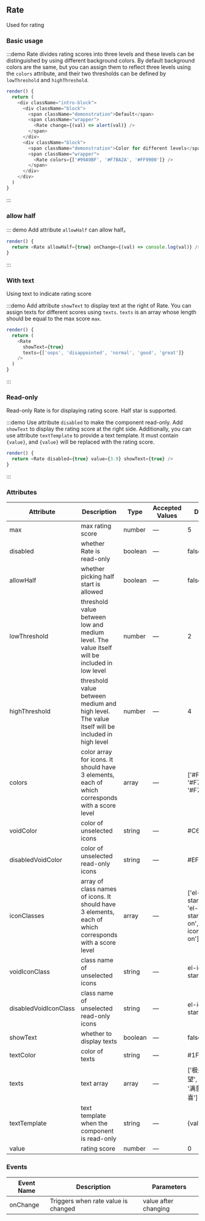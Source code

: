 ## Rate

Used for rating

### Basic usage

:::demo Rate divides rating scores into three levels and these levels can be distinguished by using different background colors. By default background colors are the same, but you can assign them to reflect three levels using the `colors` attribute, and their two thresholds can be defined by `lowThreshold` and `highThreshold`.

```js
render() {
  return (
    <div className="intro-block">
      <div className="block">
        <span className="demonstration">Default</span>
        <span className="wrapper">
          <Rate change={(val) => alert(val)} />
        </span>
      </div>
      <div className="block">
        <span className="demonstration">Color for different levels</span>
        <span className="wrapper">
          <Rate colors={['#99A9BF', '#F7BA2A', '#FF9900']} />
        </span>
      </div>
    </div>
  )
}
```
:::

### allow half

::: demo Add attribute `allowHalf` can allow half。
```js
render() {
  return <Rate allowHalf={true} onChange={(val) => console.log(val)} />
}
```
:::

### With text

Using text to indicate rating score

:::demo Add attribute `showText` to display text at the right of Rate. You can assign texts for different scores using `texts`. `texts` is an array whose length should be equal to the max score `max`.

```js
render() {
  return (
    <Rate
      showText={true}
      texts={['oops', 'disappointed', 'normal', 'good', 'great']}
    />
  )
}
```
:::

### Read-only

Read-only Rate is for displaying rating score. Half star is supported.

:::demo Use attribute `disabled` to make the component read-only. Add `showText` to display the rating score at the right side. Additionally, you can use attribute `textTemplate` to provide a text template. It must contain `{value}`, and `{value}` will be replaced with the rating score.

```js
render() {
  return <Rate disabled={true} value={3.9} showText={true} />
}
```
:::

### Attributes
| Attribute      | Description          | Type      | Accepted Values       | Default  |
|---------- |-------- |---------- |-------------  |-------- |
| max | max rating score | number | — | 5 |
| disabled | whether Rate is read-only | boolean | — | false |
| allowHalf | whether picking half start is allowed | boolean | — | false |
| lowThreshold | threshold value between low and medium level. The value itself will be included in low level | number | — | 2 |
| highThreshold | threshold value between medium and high level. The value itself will be included in high level | number | — | 4 |
| colors | color array for icons. It should have 3 elements, each of which corresponds with a score level  | array | — | ['#F7BA2A', '#F7BA2A', '#F7BA2A'] |
| voidColor | color of unselected icons | string | — | #C6D1DE |
| disabledVoidColor | color of unselected read-only icons | string | — | #EFF2F7 |
| iconClasses |  array of class names of icons. It should have 3 elements, each of which corresponds with a score level | array | — | ['el-icon-star-on', 'el-icon-star-on','el-icon-star-on'] |
| voidIconClass | class name of unselected icons | string | — | el-icon-star-off |
| disabledVoidIconClass | class name of unselected read-only icons | string | — | el-icon-star-on |
| showText | whether to display texts | boolean | — | false |
| textColor | color of texts | string | — | #1F2D3D |
| texts | text array | array | — | ['极差', '失望', '一般', '满意', '惊喜'] |
| textTemplate | text template when the component is read-only | string | — | {value} |
| value | rating score | number | — | 0 |
### Events
| Event Name | Description | Parameters |
|---------- |-------- |---------- |
| onChange | Triggers when rate value is changed | value after changing |
